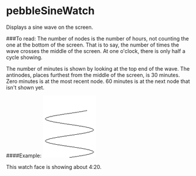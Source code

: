 pebbleSineWatch
===============

Displays a sine wave on the screen.  

###To read:
The number of nodes is the number of hours, not counting the one at the bottom of the screen.  That is to say, the number of times the wave crosses the middle of the screen.  At one o'clock, there is only half a cycle showing.

The number of minutes is shown by looking at the top end of the wave.  The antinodes, places furthest from the middle of the screen, is 30 minutes.  Zero minutes is at the most recent node.  60 minutes is at the next node that isn't shown yet.

####Example:
![Preview of Sine Watch](https://github.com/rigel314/pebbleSineWatch/blob/master/sine.png?raw=true)

This watch face is showing about 4:20.
